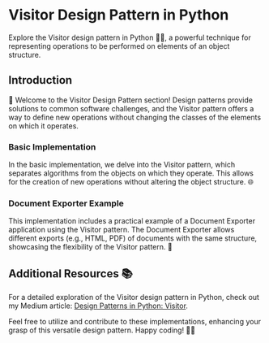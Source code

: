 # Visitor Design Pattern in Python

Explore the Visitor design pattern in Python 🚶‍♂️, a powerful technique for representing operations to be performed on elements of an object structure.

## Introduction

👋 Welcome to the Visitor Design Pattern section! Design patterns provide solutions to common software challenges, and the Visitor pattern offers a way to define new operations without changing the classes of the elements on which it operates.

### Basic Implementation

In the basic implementation, we delve into the Visitor pattern, which separates algorithms from the objects on which they operate. This allows for the creation of new operations without altering the object structure. 🌐

### Document Exporter Example

This implementation includes a practical example of a Document Exporter application using the Visitor pattern. The Document Exporter allows different exports (e.g., HTML, PDF) of documents with the same structure, showcasing the flexibility of the Visitor pattern. 📄

## Additional Resources 📚

For a detailed exploration of the Visitor design pattern in Python, check out my Medium article: [Design Patterns in Python: Visitor](#).

Feel free to utilize and contribute to these implementations, enhancing your grasp of this versatile design pattern. Happy coding! 🧑‍💻
